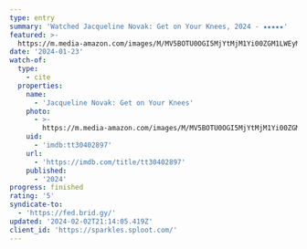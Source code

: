 ```yaml
---
type: entry
summary: 'Watched Jacqueline Novak: Get on Your Knees, 2024 - ★★★★★'
featured: >-
  https://m.media-amazon.com/images/M/MV5BOTU0OGI5MjYtMjM1Yi00ZGM1LWEyMWMtODU4NDYxMDE3NzJjXkEyXkFqcGdeQXVyNDA2MzY0MzY@._V1_SX300.jpg
date: '2024-01-23'
watch-of:
  type:
    - cite
  properties:
    name:
      - 'Jacqueline Novak: Get on Your Knees'
    photo:
      - >-
        https://m.media-amazon.com/images/M/MV5BOTU0OGI5MjYtMjM1Yi00ZGM1LWEyMWMtODU4NDYxMDE3NzJjXkEyXkFqcGdeQXVyNDA2MzY0MzY@._V1_SX300.jpg
    uid:
      - 'imdb:tt30402897'
    url:
      - 'https://imdb.com/title/tt30402897'
    published:
      - '2024'
progress: finished
rating: '5'
syndicate-to:
  - 'https://fed.brid.gy/'
updated: '2024-02-02T21:14:05.419Z'
client_id: 'https://sparkles.sploot.com/'
---
```


